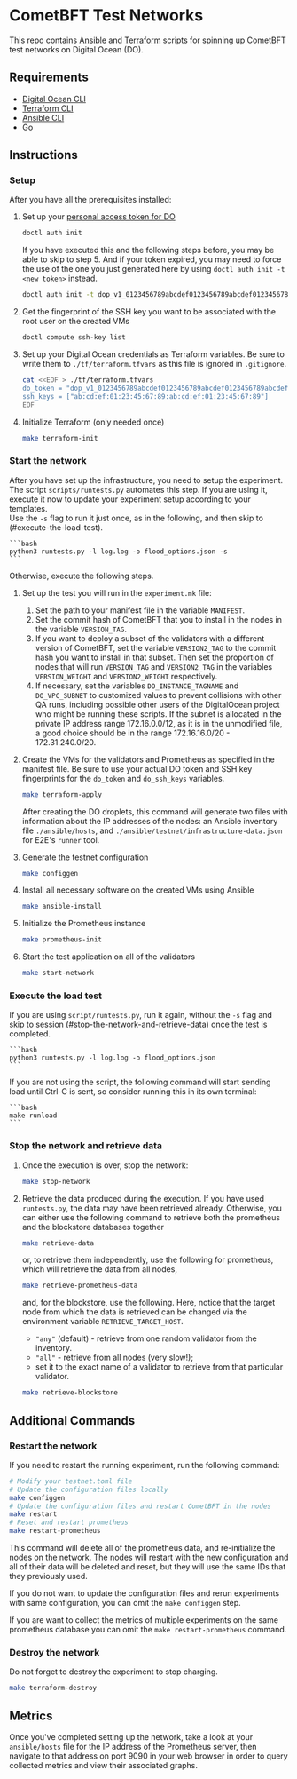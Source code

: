 # CometBFT Test Networks

This repo contains [Ansible] and [Terraform] scripts for spinning up CometBFT test networks on Digital Ocean (DO).

## Requirements

- [Digital Ocean CLI][doctl]
- [Terraform CLI][Terraform]
- [Ansible CLI][Ansible]
- Go

## Instructions

### Setup

After you have all the prerequisites installed:

1. Set up your [personal access token for DO](https://docs.digitalocean.com/reference/api/create-personal-access-token/)

    ```bash
    doctl auth init
    ```

    If you have executed this and the following steps before, you may be able to skip to step 5.
    And if your token expired, you may need to force the use of the one you just generated here by using `doctl auth init -t <new token>` instead.

    ```bash
    doctl auth init -t dop_v1_0123456789abcdef0123456789abcdef0123456789abcdef0123456789abcdef
    ```

2. Get the fingerprint of the SSH key you want to be associated with the root user on the created VMs

    ```bash
    doctl compute ssh-key list
    ```

3. Set up your Digital Ocean credentials as Terraform variables. Be sure to write them to `./tf/terraform.tfvars` as this file is ignored in `.gitignore`.

    ```bash
    cat <<EOF > ./tf/terraform.tfvars
    do_token = "dop_v1_0123456789abcdef0123456789abcdef0123456789abcdef0123456789abcdef"
    ssh_keys = ["ab:cd:ef:01:23:45:67:89:ab:cd:ef:01:23:45:67:89"]
    EOF
    ```

4. Initialize Terraform (only needed once)

    ```bash
    make terraform-init
    ```

### Start the network

After you have set up the infrastructure, you need to setup the experiment.
The script `scripts/runtests.py` automates this step. If you are using it, execute it 
now to update your experiment setup according to your templates.  
Use the `-s` flag to run it just once, as in the following, and then skip to (#execute-the-load-test).

    ```bash
    python3 runtests.py -l log.log -o flood_options.json -s
    ```

Otherwise, execute the following steps.

1. Set up the test you will run in the `experiment.mk` file:
    1. Set the path to your manifest file in the variable `MANIFEST`.
    2. Set the commit hash of CometBFT that you to install in the nodes in the variable `VERSION_TAG`.
    3. If you want to deploy a subset of the validators with a different version of CometBFT, set
       the variable `VERSION2_TAG` to the commit hash you want to install in that subset. Then set
       the proportion of nodes that will run `VERSION_TAG` and `VERSION2_TAG` in the variables
       `VERSION_WEIGHT` and `VERSION2_WEIGHT` respectively.
    4. If necessary, set the variables `DO_INSTANCE_TAGNAME` and `DO_VPC_SUBNET` to customized
       values to prevent collisions with other QA runs, including possible other users of the
       DigitalOcean project who might be running these scripts. If the subnet is allocated in the
       private IP address range 172.16.0.0/12, as it is in the unmodified file, a good choice should be
       in the range 172.16.16.0/20 - 172.31.240.0/20.

2. Create the VMs for the validators and Prometheus as specified in the manifest file.
    Be sure to use your actual DO token and SSH key fingerprints for the `do_token` and `do_ssh_keys` variables.

    ```bash
    make terraform-apply
    ```
    
    After creating the DO droplets, this command will generate two files with information about the
    IP addresses of the nodes: an Ansible inventory file `./ansible/hosts`, and
    `./ansible/testnet/infrastructure-data.json` for E2E's `runner` tool.

3. Generate the testnet configuration

    ```bash
    make configgen
    ```

4. Install all necessary software on the created VMs using Ansible

    ```bash
    make ansible-install
    ```

5. Initialize the Prometheus instance

    ```bash
    make prometheus-init
    ```

6. Start the test application on all of the validators

    ```bash
    make start-network
    ```

### Execute the load test
If you are using `script/runtests.py`, run it again, without the `-s` flag and skip to session (#stop-the-network-and-retrieve-data) once the test is completed.

    ```bash
    python3 runtests.py -l log.log -o flood_options.json
    ```

If you are not using the script, the following command will start sending load until Ctrl-C is sent, so consider running this in its own terminal:

    ```bash
    make runload
    ```

### Stop the network and retrieve data

1. Once the execution is over, stop the network:

    ```bash
    make stop-network
    ```

2. Retrieve the data produced during the execution.
    If you have used `runtests.py`, the data may have been retrieved already. 
    Otherwise, you can either use the following command to retrieve both the prometheus and the blockstore databases together

    ```bash
    make retrieve-data
    ```

    or, to retrieve them independently, use the following for prometheus, which will retrieve the data from all nodes,

    ```bash
    make retrieve-prometheus-data
    ```

    and, for the blockstore, use the following. Here, notice that the target node from which the data is retrieved can be changed via the environment variable `RETRIEVE_TARGET_HOST`.
      - `"any"` (default) - retrieve from one random validator from the inventory.
      - `"all"` - retrieve from all nodes (very slow!);
      - set it to the exact name of a validator to retrieve from that particular validator.

    ```bash
    make retrieve-blockstore
    ```

## Additional Commands

### Restart the network

If you need to restart the running experiment, run the following command:

```sh
# Modify your testnet.toml file
# Update the configuration files locally
make configgen
# Update the configuration files and restart CometBFT in the nodes
make restart
# Reset and restart prometheus
make restart-prometheus
```

This command will delete all of the prometheus data, and re-initialize the nodes
on the network. The nodes will restart with the new configuration and all of their
data will be deleted and reset, but they will use the same IDs that they previously used.

If you do not want to update the configuration files and rerun experiments with same
configuration, you can omit the `make configgen` step.

If you are want to collect the metrics of multiple experiments on the same prometheus database
you can omit the `make restart-prometheus` command.

### Destroy the network

Do not forget to destroy the experiment to stop charging.

```sh
make terraform-destroy
```

## Metrics

Once you've completed setting up the network, take a look at your
`ansible/hosts` file for the IP address of the Prometheus server, then navigate
to that address on port 9090 in your web browser in order to query collected
metrics and view their associated graphs.

[Ansible]: https://docs.ansible.com/ansible/latest/index.html
[Terraform]: https://www.terraform.io/docs
[doctl]: https://docs.digitalocean.com/reference/doctl/how-to/install/
